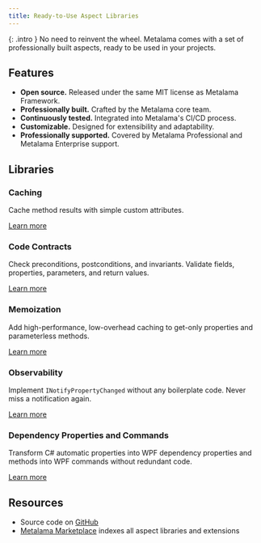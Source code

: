 ```yaml
---
title: Ready-to-Use Aspect Libraries
---
```


{: .intro }
No need to reinvent the wheel. Metalama comes with a set of professionally built aspects, ready to be used in your projects.

## Features

* **Open source.** Released under the same MIT license as Metalama Framework.
* **Professionally built.** Crafted by the Metalama core team.
* **Continuously tested.** Integrated into Metalama's CI/CD process.
* **Customizable.** Designed for extensibility and adaptability.
* **Professionally supported.** Covered by Metalama Professional and Metalama Enterprise support. <i class="premium"></i>

## Libraries

<div class="tiles">
<div markdown="block">

### Caching

Cache method results with simple custom attributes.

[Learn more](/applications/devops/caching)

</div>
<div markdown="block">

### Code Contracts

Check preconditions, postconditions, and invariants. Validate fields, properties, parameters, and return values.

[Learn more](/applications/contracts)

</div>
<div markdown="block">

### Memoization

Add high-performance, low-overhead caching to get-only properties and parameterless methods.

[Learn more](/applications/ui/memoization)

</div>
<div markdown="block">

### Observability

Implement `INotifyPropertyChanged` without any boilerplate code. Never miss a notification again.

[Learn more](/applications/ui/inotifypropertychanged)

</div>
<div markdown="block">

### Dependency Properties and Commands

Transform C# automatic properties into WPF dependency properties and methods into WPF commands without redundant code.

[Learn more](http://localhost:8080/applications/ui/dependency-property)

</div>
</div>

## Resources

* Source code on [GitHub](https://github.com/metalama/Metalama/tree/HEAD/Metalama.Patterns)
* [Metalama Marketplace](/marketplace) indexes all aspect libraries and extensions
